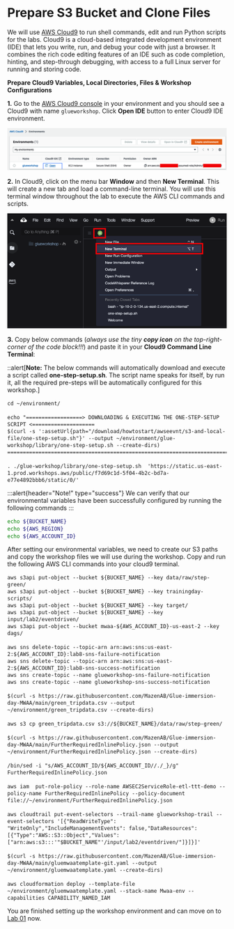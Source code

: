 # Prepare S3 Bucket and Clone Files



We will use [AWS Cloud9](https://aws.amazon.com/cloud9/) to run shell commands, edit and run Python scripts for the labs. Cloud9 is a cloud-based integrated development environment (IDE) that lets you write, run, and debug your code with just a browser. It combines the rich code editing features of an IDE such as code completion, hinting, and step-through debugging, with access to a full Linux server for running and storing code.

**Prepare Cloud9 Variables, Local Directories, Files & Workshop Configurations**

**1.** Go to the [AWS Cloud9 console](https://us-east-2.console.aws.amazon.com/cloud9/) in your environment and you should see a Cloud9 with name `glueworkshop`. Click **Open IDE** button to enter Cloud9 IDE environment. 

![Cloud 9 console](/static/howtostart/awseevnt/s3-and-local-file/cloud9-1.png)

**2.** In Cloud9, click on the menu bar **Window** and then **New Terminal**. This will create a new tab and load a command-line terminal. You will use this terminal window throughout the lab to execute the AWS CLI commands and scripts.

![new Cloud9 terminal](/static/howtostart/awseevnt/s3-and-local-file/cloud9-2.png)

**3.** Copy below commands (*always use the tiny **copy icon** on the top-right-corner of the code block!!!*) and paste it in your **Cloud9 Command Line Terminal**:

::alert[**Note:** The below commands will automatically download and execute a script called **one-step-setup.sh**. The script name speaks for itself, by run it, all the required pre-steps will be automatically configured for this workshop.]

~~~shell
cd ~/environment/

echo "==================> DOWNLOADING & EXECUTING THE ONE-STEP-SETUP SCRIPT <====================
$(curl -s ':assetUrl{path="/download/howtostart/awseevnt/s3-and-local-file/one-step-setup.sh"}' --output ~/environment/glue-workshop/library/one-step-setup.sh --create-dirs)
==========================================================================================="

. ./glue-workshop/library/one-step-setup.sh  'https://static.us-east-1.prod.workshops.aws/public/f7d69c1d-5f04-4b2c-bd7a-e77e4892bbb6/static/0/'

~~~

:::alert{header="Note!" type="success"}
We can verify that our environmental variables have been successfully configured by running the following commands :::

```bash
echo ${BUCKET_NAME}
echo ${AWS_REGION}
echo ${AWS_ACCOUNT_ID}
```

After setting our environmental variables, we need to create our S3 paths and copy the workshop files we will use during the workshop. Copy and run the following AWS CLI commands into your cloud9 terminal. 

~~~shell
aws s3api put-object --bucket ${BUCKET_NAME} --key data/raw/step-green/
aws s3api put-object --bucket ${BUCKET_NAME} --key trainingday-scripts/
aws s3api put-object --bucket ${BUCKET_NAME} --key target/
aws s3api put-object --bucket ${BUCKET_NAME} --key input/lab2/eventdriven/
aws s3api put-object --bucket mwaa-${AWS_ACCOUNT_ID}-us-east-2 --key dags/

aws sns delete-topic --topic-arn arn:aws:sns:us-east-2:${AWS_ACCOUNT_ID}:lab8-sns-failure-notification
aws sns delete-topic --topic-arn arn:aws:sns:us-east-2:${AWS_ACCOUNT_ID}:lab8-sns-success-notification
aws sns create-topic --name glueworkshop-sns-failure-notification
aws sns create-topic --name glueworkshop-sns-success-notification

$(curl -s https://raw.githubusercontent.com/MazenAB/Glue-immersion-day-MWAA/main/green_tripdata.csv --output ~/environment/green_tripdata.csv --create-dirs)

aws s3 cp green_tripdata.csv s3://${BUCKET_NAME}/data/raw/step-green/

$(curl -s https://raw.githubusercontent.com/MazenAB/Glue-immersion-day-MWAA/main/FurtherRequiredInlinePolicy.json --output ~/environment/FurtherRequiredInlinePolicy.json --create-dirs)

/bin/sed -i "s/AWS_ACCOUNT_ID/${AWS_ACCOUNT_ID//./_}/g" FurtherRequiredInlinePolicy.json

aws iam  put-role-policy --role-name AWSEC2ServiceRole-etl-ttt-demo --policy-name FurtherRequiredInlinePolicy --policy-document file://~/environment/FurtherRequiredInlinePolicy.json

aws cloudtrail put-event-selectors --trail-name glueworkshop-trail --event-selectors '[{"ReadWriteType": "WriteOnly","IncludeManagementEvents": false,"DataResources": [{"Type":"AWS::S3::Object","Values": ["arn:aws:s3:::'"$BUCKET_NAME"'/input/lab2/eventdriven/"]}]}]'

$(curl -s https://raw.githubusercontent.com/MazenAB/Glue-immersion-day-MWAA/main/gluemwaatemplate-git.yaml --output ~/environment/gluemwaatemplate.yaml --create-dirs)

aws cloudformation deploy --template-file  ~/environment/gluemwaatemplate.yaml --stack-name Mwaa-env --capabilities CAPABILITY_NAMED_IAM

~~~



You are finished setting up the workshop environment and can move on to [Lab 01](/Lab%2001%3A%20Creating%20your%20First%20Glue%20Job/README.md) now.